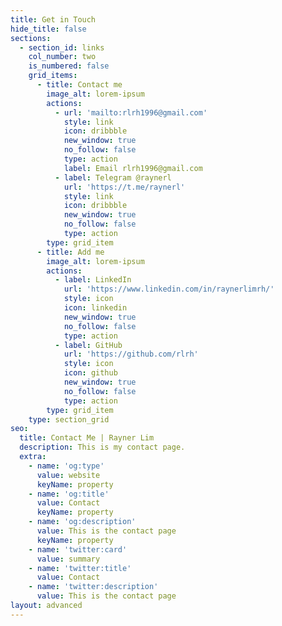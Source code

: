 ```yaml
---
title: Get in Touch
hide_title: false
sections:
  - section_id: links
    col_number: two
    is_numbered: false
    grid_items:
      - title: Contact me
        image_alt: lorem-ipsum
        actions:
          - url: 'mailto:rlrh1996@gmail.com'
            style: link
            icon: dribbble
            new_window: true
            no_follow: false
            type: action
            label: Email rlrh1996@gmail.com
          - label: Telegram @raynerl
            url: 'https://t.me/raynerl'
            style: link
            icon: dribbble
            new_window: true
            no_follow: false
            type: action
        type: grid_item
      - title: Add me
        image_alt: lorem-ipsum
        actions:
          - label: LinkedIn
            url: 'https://www.linkedin.com/in/raynerlimrh/'
            style: icon
            icon: linkedin
            new_window: true
            no_follow: false
            type: action
          - label: GitHub
            url: 'https://github.com/rlrh'
            style: icon
            icon: github
            new_window: true
            no_follow: false
            type: action
        type: grid_item
    type: section_grid
seo:
  title: Contact Me | Rayner Lim
  description: This is my contact page.
  extra:
    - name: 'og:type'
      value: website
      keyName: property
    - name: 'og:title'
      value: Contact
      keyName: property
    - name: 'og:description'
      value: This is the contact page
      keyName: property
    - name: 'twitter:card'
      value: summary
    - name: 'twitter:title'
      value: Contact
    - name: 'twitter:description'
      value: This is the contact page
layout: advanced
---
```

